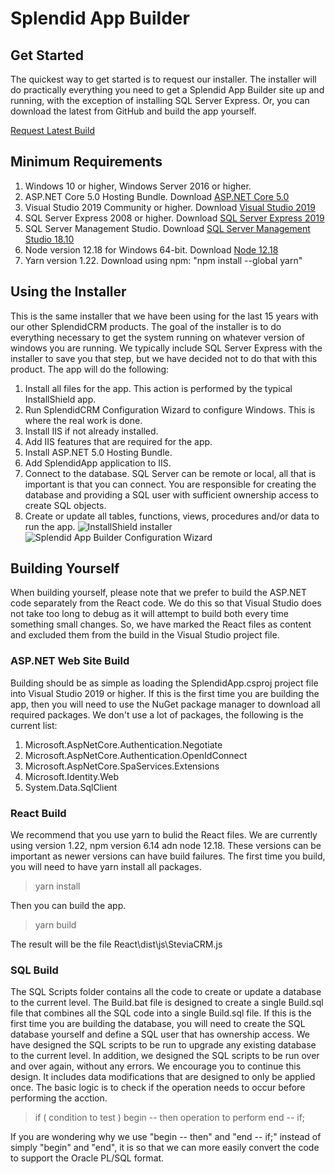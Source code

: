 # Splendid App Builder
## Get Started

The quickest way to get started is to request our installer. The installer will do practically everything you need to get a Splendid App Builder site up and running, with the exception of installing SQL Server Express. Or, you can download the latest from GitHub and build the app yourself.

[Request Latest Build](http://http://www.splendidcrm.com/Products/SplendidAppBuilder/RequestLatestBuild.aspx "Request Latest Build")

## Minimum Requirements
1. Windows 10 or higher, Windows Server 2016 or higher.
2. ASP.NET Core 5.0 Hosting Bundle. Download [ASP.NET Core 5.0](https://dotnet.microsoft.com/en-us/download/dotnet/5.0 "ASP.NET Core 5.0")
3. Visual Studio 2019 Community or higher. Download [Visual Studio 2019](https://visualstudio.microsoft.com/downloads/ "Visual Studio 2019")
4. SQL Server Express 2008 or higher. Download [SQL Server Express 2019](https://www.microsoft.com/en-us/download/details.aspx?id=101064 "SQL Server Express 2019")
5. SQL Server Management Studio. Download [SQL Server Management Studio 18.10](https://docs.microsoft.com/en-us/sql/ssms/download-sql-server-management-studio-ssms?view=sql-server-ver15 "SQL Server Management Studio 18.10")
6. Node version 12.18 for Windows 64-bit. Download [Node 12.18](https://nodejs.org/en/download/ "Node 12.18")
7. Yarn version 1.22. Download using npm: "npm install --global yarn"

## Using the Installer
This is the same installer that we have been using for the last 15 years with our other SplendidCRM products. The goal of the installer is to do everything necessary to get the system running on whatever version of windows you are running. We typically include SQL Server Express with the installer to save you that step, but we have decided not to do that with this product. The app will do the following:
1. Install all files for the app. This action is performed by the typical InstallShield app.
2. Run SplendidCRM Configuration Wizard to configure Windows. This is where the real work is done.
3. Install IIS if not already installed.
4. Add IIS features that are required for the app.
5. Install ASP.NET 5.0 Hosting Bundle.
6. Add SplendidApp application to IIS.
7. Connect to the database. SQL Server can be remote or local, all that is important is that you can connect. You are responsible for creating the database and providing a SQL user with sufficient ownership access to create SQL objects.
8. Create or update all tables, functions, views, procedures and/or data to run the app.
![InstallShield installer](https://www.splendidcrm.com/portals/0/SplendidAppBuilder/Installation_InstallShield.gif "InstallShield installer")
![Splendid App Builder Configuration Wizard](https://www.splendidcrm.com/portals/0/SplendidAppBuilder/Installation_Wizard.gif "Splendid App Builder Configuration Wizard")

## Building Yourself
When building yourself, please note that we prefer to build the ASP.NET code separately from the React code. We do this so that Visual Studio does not take too long to debug as it will attempt to build both every time something small changes. So, we have marked the React files as content and excluded them from the build in the Visual Studio project file.

### ASP.NET Web Site Build
Building should be as simple as loading the SplendidApp.csproj project file into Visual Studio 2019 or higher. If this is the first time you are building the app, then you will need to use the NuGet package manager to download all required packages. We don't use a lot of packages, the following is the current list:
1. Microsoft.AspNetCore.Authentication.Negotiate
2. Microsoft.AspNetCore.Authentication.OpenIdConnect
3. Microsoft.AspNetCore.SpaServices.Extensions
4. Microsoft.Identity.Web
5. System.Data.SqlClient

### React Build
We recommend that you use yarn to bulid the React files. We are currently using version 1.22, npm version 6.14 adn node 12.18. These versions can be important as newer versions can have build failures. The first time you build, you will need to have yarn install all packages.

> yarn install

Then you can build the app.

> yarn build

The result will be the file React\dist\js\SteviaCRM.js

### SQL Build
The SQL Scripts folder contains all the code to create or update a database to the current level. The Build.bat file is designed to create a single Build.sql file that combines all the SQL code into a single Build.sql file. If this is the first time you are building the database, you will need to create the SQL database yourself and define a SQL user that has ownership access.
We have designed the SQL scripts to be run to upgrade any existing database to the current level. In addition, we designed the SQL scripts to be run over and over again, without any errors. We encourage you to continue this design. It includes data modifications that are designed to only be applied once. The basic logic is to check if the operation needs to occur before performing the acction.

> if ( condition to test ) begin -- then
>	operation to perform
> end -- if;

If you are wondering why we use "begin -- then" and "end -- if;" instead of simply "begin" and "end", it is so that we can more easily convert the code to support the Oracle PL/SQL format.
